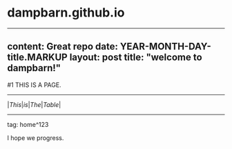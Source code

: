 # dampbarn.github.io
---
content: Great repo
date: YEAR-MONTH-DAY-title.MARKUP
layout: post 
title: "welcome to dampbarn!"
---
#1 THIS IS A PAGE. 
___________________________
|_This_|_is_|_The_|_Table_|
___________________________
tag: home^123
 
 I hope we progress.
